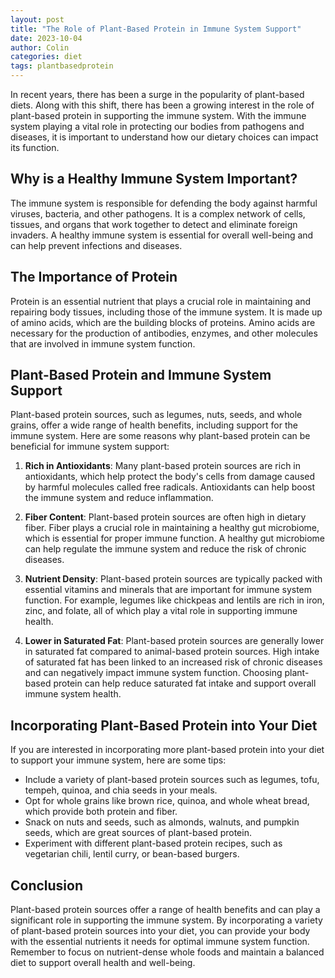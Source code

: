 ```yaml
---
layout: post
title: "The Role of Plant-Based Protein in Immune System Support"
date: 2023-10-04
author: Colin
categories: diet
tags: plantbasedprotein
---
```


In recent years, there has been a surge in the popularity of plant-based diets. Along with this shift, there has been a growing interest in the role of plant-based protein in supporting the immune system. With the immune system playing a vital role in protecting our bodies from pathogens and diseases, it is important to understand how our dietary choices can impact its function.

## Why is a Healthy Immune System Important?

The immune system is responsible for defending the body against harmful viruses, bacteria, and other pathogens. It is a complex network of cells, tissues, and organs that work together to detect and eliminate foreign invaders. A healthy immune system is essential for overall well-being and can help prevent infections and diseases.

## The Importance of Protein

Protein is an essential nutrient that plays a crucial role in maintaining and repairing body tissues, including those of the immune system. It is made up of amino acids, which are the building blocks of proteins. Amino acids are necessary for the production of antibodies, enzymes, and other molecules that are involved in immune system function.

## Plant-Based Protein and Immune System Support

Plant-based protein sources, such as legumes, nuts, seeds, and whole grains, offer a wide range of health benefits, including support for the immune system. Here are some reasons why plant-based protein can be beneficial for immune system support:

1. **Rich in Antioxidants**: Many plant-based protein sources are rich in antioxidants, which help protect the body's cells from damage caused by harmful molecules called free radicals. Antioxidants can help boost the immune system and reduce inflammation.

2. **Fiber Content**: Plant-based protein sources are often high in dietary fiber. Fiber plays a crucial role in maintaining a healthy gut microbiome, which is essential for proper immune function. A healthy gut microbiome can help regulate the immune system and reduce the risk of chronic diseases.

3. **Nutrient Density**: Plant-based protein sources are typically packed with essential vitamins and minerals that are important for immune system function. For example, legumes like chickpeas and lentils are rich in iron, zinc, and folate, all of which play a vital role in supporting immune health.

4. **Lower in Saturated Fat**: Plant-based protein sources are generally lower in saturated fat compared to animal-based protein sources. High intake of saturated fat has been linked to an increased risk of chronic diseases and can negatively impact immune system function. Choosing plant-based protein can help reduce saturated fat intake and support overall immune system health.

## Incorporating Plant-Based Protein into Your Diet

If you are interested in incorporating more plant-based protein into your diet to support your immune system, here are some tips:

- Include a variety of plant-based protein sources such as legumes, tofu, tempeh, quinoa, and chia seeds in your meals.
- Opt for whole grains like brown rice, quinoa, and whole wheat bread, which provide both protein and fiber.
- Snack on nuts and seeds, such as almonds, walnuts, and pumpkin seeds, which are great sources of plant-based protein.
- Experiment with different plant-based protein recipes, such as vegetarian chili, lentil curry, or bean-based burgers.

## Conclusion

Plant-based protein sources offer a range of health benefits and can play a significant role in supporting the immune system. By incorporating a variety of plant-based protein sources into your diet, you can provide your body with the essential nutrients it needs for optimal immune system function. Remember to focus on nutrient-dense whole foods and maintain a balanced diet to support overall health and well-being.